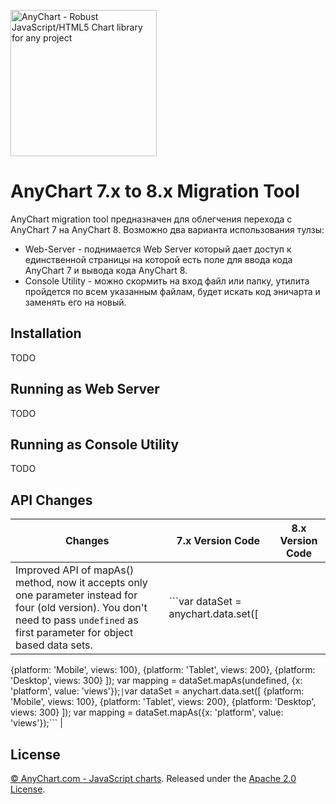 [<img src="https://cdn.anychart.com/images/logo-transparent-segoe.png?2" width="234px" alt="AnyChart - Robust JavaScript/HTML5 Chart library for any project">](https://anychart.com)

# AnyChart 7.x to 8.x Migration Tool

AnyChart migration tool предназначен для облегчения перехода с AnyChart 7 на AnyChart 8.
Возможно два варианта использования тулзы:
* Web-Server - поднимается Web Server который дает доступ к единственной страницы на которой есть поле для ввода кода AnyChart 7 и вывода кода AnyChart 8.
* Console Utility - можно скормить на вход файл или папку, утилита пройдется по всем указанным файлам, будет искать код эничарта и заменять его на новый.

## Installation
TODO

## Running as Web Server
TODO

## Running as Console Utility
TODO

## API Changes
| Changes | 7.x Version Code  | 8.x Version Code |
| ------------- | ------------- | ------------- |
| Improved API of mapAs() method, now it accepts only one parameter instead for four (old version). You don't need to pass `undefined` as first parameter for object based data sets. | ```var dataSet = anychart.data.set([
  {platform: 'Mobile', views: 100},
  {platform: 'Tablet', views: 200},
  {platform: 'Desktop', views: 300}
]);
var mapping = dataSet.mapAs(undefined, {x: 'platform', value: 'views'});``` | ```var dataSet = anychart.data.set([
  {platform: 'Mobile', views: 100},
  {platform: 'Tablet', views: 200},
  {platform: 'Desktop', views: 300}
]);
var mapping = dataSet.mapAs({x: 'platform', value: 'views'});```  |


## License
[© AnyChart.com - JavaScript charts](http://www.anychart.com). Released under the [Apache 2.0 License](https://github.com/anychart/anychart-v7-to-v8-migration-tool/blob/master/LICENSE).

